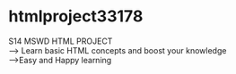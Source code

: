# htmlproject33178
S14 MSWD HTML PROJECT <br/>
--> Learn basic HTML concepts and boost your knowledge <br/>
-->Easy and Happy learning
